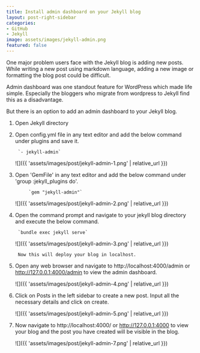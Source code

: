 ```yaml
---
title: Install admin dashboard on your Jekyll blog
layout: post-right-sidebar
categories:
- GitHub
- Jekyll
image: assets/images/jekyll-admin.png
featured: false
---
```


One major problem users face with the Jekyll blog is adding new posts. While writing a new post using markdown language, adding a new image or formatting the blog post could be difficult.

Admin dashboard was one standout feature for WordPress which made life simple. Especially the bloggers who migrate from wordpress to Jekyll find this as a disadvantage.

But there is an option to add an admin dashboard to your Jekyll blog.

1. Open Jekyll directory
2. Open  config.yml file in any text editor and add the below command under plugins and save it.

		`- jekyll-admin`
			
	![]({{ 'assets/images/post/jekyll-admin-1.png' | relative_url }})

3. Open 'GemFile' in any text editor and add the below command under 'group :jekyll_plugins do'.
		
			`gem "jekyll-admin"`
			
	![]({{ 'assets/images/post/jekyll-admin-2.png' | relative_url }}) 
			
4. Open the command prompt and navigate to your jekyll blog directory and execute the below command.

		`bundle exec jekyll serve`
		
	![]({{ 'assets/images/post/jekyll-admin-3.png' | relative_url }})
		
		Now this will deploy your blog in localhost.
		
5. Open any web browser and navigate to http://localhost:4000/admin or http://127.0.0.1:4000/admin to view the admin dashboard.

     ![]({{ 'assets/images/post/jekyll-admin-4.png' | relative_url }})
		 
6. Click on Posts in the left sidebar to create a new post. Input all the necessary details and click on create.

     ![]({{ 'assets/images/post/jekyll-admin-5.png' | relative_url }})
			
			
7. Now navigate to http://localhost:4000/ or http://127.0.0.1:4000 to view your blog and the post you have created will be visible in the blog.

	![]({{ 'assets/images/post/jekyll-admin-7.png' | relative_url }})
